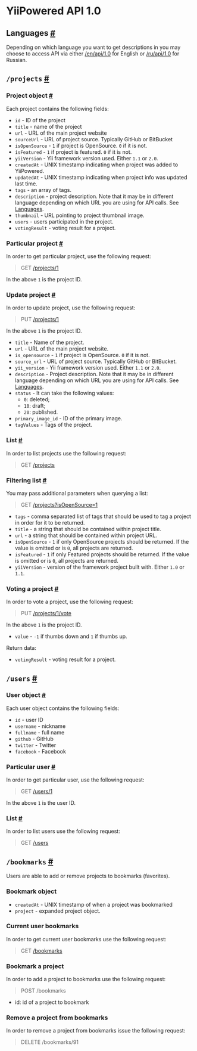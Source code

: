 # YiiPowered API 1.0

## Languages <a href="#languages" id="languages">#</a>

Depending on which language you want to get descriptions in you may choose to access API via either [/en/api/1.0](/en/api/1.0) for
English or [/ru/api/1.0](/ru/api/1.0) for Russian.

## `/projects` <a href="#projects" id="projects">#</a>

### Project object <a href="#projects-object" id="projects-object">#</a>

Each project contains the following fields:

- `id` - ID of the project
- `title` - name of the project
- `url` - URL of the main project website
- `sourceUrl` - URL of project source. Typically GitHub or BitBucket
- `isOpenSource` - `1` if project is OpenSource. `0` if it is not.
- `isFeatured` - `1` if project is featured. `0` if it is not.
- `yiiVersion` - Yii framework version used. Either `1.1` or `2.0`.
- `createdAt` - UNIX timestamp indicating when project was added to YiiPowered.
- `updatedAt` - UNIX timestamp indicating when project info was updated last time.
- `tags` - an array of tags.
- `description` - project description. Note that it may be in different language depending on which URL you are using
  for API calls. See [Languages](#languages).
- `thumbnail` - URL pointing to project thumbnail image.
- `users` - users participated in the project.
- `votingResult` - voting result for a project.

### Particular project <a href="#projects-view" id="projects-view">#</a>

In order to get particular project, use the following request:

> GET [/projects/1](/en/api/1.0/projects/1)

In the above `1` is the project ID.

### Update project <a href="#projects-update" id="projects-update">#</a>

In order to update project, use the following request: 

> PUT [/projects/1](/en/api/1.0/projects)

In the above `1` is the project ID.

- `title` - Name of the project.
- `url` - URL of the main project website.
- `is_opensource` - `1` if project is OpenSource. `0` if it is not.
- `source_url` - URL of project source. Typically GitHub or BitBucket.
- `yii_version` - Yii framework version used. Either `1.1` or `2.0`.
- `description` - Project description. Note that it may be in different language depending on which URL you are using
  for API calls. See [Languages](#languages).
- `status` - It can take the following values: 
    - `0`: deleted; 
    - `10`: draft;
    - `20`: published.
- `primary_image_id` - ID of the primary image.
- `tagValues` - Tags of the project.


### List <a href="#projects-index" id="projects-index">#</a>

In order to list projects use the following request:


> GET [/projects](/en/api/1.0/projects)


### Filtering list <a href="#projects-search" id="projects-search">#</a>

You may pass additional parameters when querying a list:

> GET [/projects?isOpenSource=1](/en/api/1.0/projects?isOpenSource=1)

- `tags` - comma separated list of tags that should be used to tag a project in order for it to be returned.
- `title` - a string that should be contained within project title.
- `url` - a string that should be contained within project URL.
- `isOpenSource` - `1` if only OpenSource projects should be returned. If the value is omitted or is `0`, all projects are
  returned.
- `isFeatured` - `1` if only Featured projects should be returned. If the value is omitted or is `0`, all projects are
  returned.
- `yiiVersion` - version of the framework project built with. Either `1.0` or `1.1`.


### Voting a project <a href="#projects-vote" id="projects-vote">#</a>

In order to vote a project, use the following request:

> PUT [/projects/1/vote](/en/api/1.0/projects/1/vote)

In the above `1` is the project ID.

- `value` - `-1` if thumbs down and `1` if thumbs up.

Return data:

- `votingResult` - voting result for a project.

## `/users` <a href="#users" id="users">#</a>

### User object <a href="#users-object" id="users-object">#</a>

Each user object contains the following fields:

- `id` - user ID
- `username` - nickname
- `fullname` - full name
- `github` - GitHub
- `twitter` - Twitter
- `facebook` - Facebook

### Particular user <a href="#users-view" id="users-view">#</a>

In order to get particular user, use the following request:

> GET [/users/1](/en/api/1.0/users/1)

In the above `1` is the user ID.



### List <a href="#users-index" id="users-index">#</a>

In order to list users use the following request:


> GET [/users](/en/api/1.0/users)

## `/bookmarks` <a href="#bookmarks" id="bookmarks">#</a>

Users are able to add or remove projects to bookmarks (favorites).

### Bookmark object

- `createdAt` - UNIX timestamp of when a project was bookmarked
- `project` - expanded project object.
 
### Current user bookmarks

In order to get current user bookmarks use the following request:

> GET [/bookmarks](/en/api/1.0/bookmarks)

### Bookmark a project

In order to add a project to bookmarks use the following request:

> POST /bookmarks

  - id: id of a project to bookmark

### Remove a project from bookmarks

In order to remove a project from bookmarks issue the following request:

> DELETE /bookmarks/91
